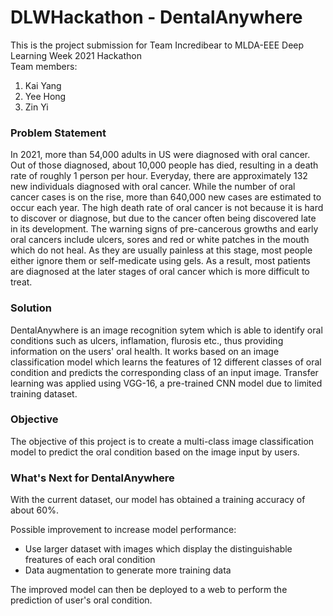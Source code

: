 # DLWHackathon - DentalAnywhere
This is the project submission for Team Incredibear to MLDA-EEE Deep Learning Week 2021 Hackathon  
Team members:
1. Kai Yang
2. Yee Hong
3. Zin Yi

### Problem Statement
In 2021, more than 54,000 adults in US were diagnosed with oral cancer. Out of those diagnosed, about 10,000 people has died, resulting in a death rate of roughly 1 person per hour. Everyday, there are approximately 132 new individuals diagnosed with oral cancer. While the number of oral cancer cases is on the rise, more than 640,000 new cases are estimated to occur each year. The high death rate of oral cancer is not because it is hard to discover or diagnose, but due to the cancer often being discovered late in its development. The warning signs of pre-cancerous growths and early oral cancers include ulcers, sores and red or white patches in the mouth which do not heal. As they are usually painless at this stage, most people either ignore them or self-medicate using gels. As a result, most patients are diagnosed at the later stages of oral cancer which is more difficult to treat.

### Solution
DentalAnywhere is an image recognition sytem which is able to identify oral conditions such as ulcers, inflamation, flurosis etc., thus providing information on the users' oral health. It works based on an image classification model which learns the features of 12 different classes of oral condition and predicts the corresponding class of an input image. Transfer learning was applied using VGG-16, a pre-trained CNN model due to limited training dataset.

### Objective
The objective of this project is to create a multi-class image classification model to predict the oral condition based on the image input by users.

### What's Next for DentalAnywhere
With the current dataset, our model has obtained a training accuracy of about 60%.

Possible improvement to increase model performance:
- Use larger dataset with images which display the distinguishable freatures of each oral condition
- Data augmentation to generate more training data

The improved model can then be deployed to a web to perform the prediction of user's oral condition. 
